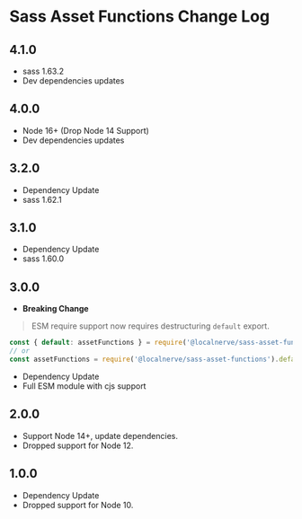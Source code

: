 # Sass Asset Functions Change Log

## 4.1.0
  * sass 1.63.2
  * Dev dependencies updates

## 4.0.0
  * Node 16+ (Drop Node 14 Support)
  * Dev dependencies updates

## 3.2.0
  * Dependency Update
  * sass 1.62.1

## 3.1.0
  * Dependency Update
  * sass 1.60.0

## 3.0.0
* **Breaking Change**
> ESM require support now requires destructuring `default` export.
```js
const { default: assetFunctions } = require('@localnerve/sass-asset-functions');
// or
const assetFunctions = require('@localnerve/sass-asset-functions').default;
```
* Dependency Update
* Full ESM module with cjs support

## 2.0.0
* Support Node 14+, update dependencies.
* Dropped support for Node 12.

## 1.0.0
* Dependency Update
* Dropped support for Node 10.